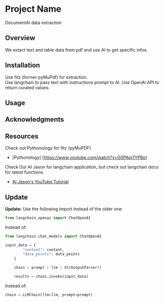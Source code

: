 # Project Name
DocumentAI data extraction

## Overview
We extact text and table data from pdf and use AI to get specific infos.

## Installation
Use fitz (former pyMuPdf) for extraction.\
Use langchain to pass text with instructions prompt to AI.
Use OpenAI API to return curated values. 

## Usage

## Acknowledgments
### 


## Resources
Check out Pythonology for fitz (pyMuPDF)
- [Pythonology] (https://www.youtube.com/watch?v=G0PApj7YPBo)

Check Out AI Jason for langchain application, but check out langchain docu for latest functions
- [AI Jason's YouTube Tutorial](https://www.youtube.com/watch?v=v_cfORExneQ)


## Update

**Update:**
Use the following import instead of the older one:

```python
from langchain_openai import ChatOpenAI
```
Instead of:
```python
from langchain.chat_models import ChatOpenAI
```

```python
input_data = {
        "content": content,
        "data_points": data_points
    }

    chain = prompt | llm | StrOutputParser()

    results = chain.invoke(input_data)
```

Instead of:
```python
chain = LLMChain(llm=llm, prompt=prompt)
```